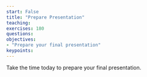 ```yaml
---
start: False
title: "Prepare Presentation"
teaching: 
exercises: 180
questions:
objectives:
- "Prepare your final presentation"
keypoints:
---
```


Take the time today to prepare your final presentation.
